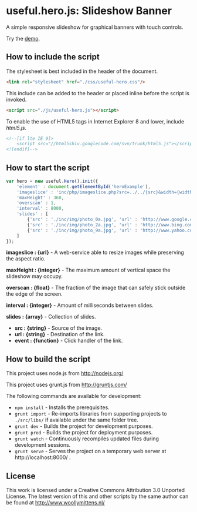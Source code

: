 # useful.hero.js: Slideshow Banner

A simple responsive slideshow for graphical banners with touch controls.

Try the <a href="http://www.woollymittens.nl/useful/default.php?url=useful-hero">demo</a>.

## How to include the script

The stylesheet is best included in the header of the document.

```html
<link rel="stylesheet" href="./css/useful-hero.css"/>
```

This include can be added to the header or placed inline before the script is invoked.

```html
<script src="./js/useful-hero.js"></script>
```

To enable the use of HTML5 tags in Internet Explorer 8 and lower, include *html5.js*.

```html
<!--[if lte IE 9]>
	<script src="//html5shiv.googlecode.com/svn/trunk/html5.js"></script>
<![endif]-->
```

## How to start the script

```javascript
var hero = new useful.Hero().init({
	'element' : document.getElementById('heroExample'),
	'imageslice' : 'inc/php/imageslice.php?src=../../{src}&width={width}',
	'maxHeight' : 360,
	'overscan' : 1,
	'interval' : 8000,
	'slides' : [
		{'src' : './inc/img/photo_0a.jpg', 'url' : 'http://www.google.com/', 'event' : function (evt) { console.log('[hero] slide 1'); evt.preventDefault(); }},
		{'src' : './inc/img/photo_2a.jpg', 'url' : 'http://www.bing.com/', 'event' : function (evt) { console.log('[hero] slide 3'); evt.preventDefault(); }},
		{'src' : './inc/img/photo_9a.jpg', 'url' : 'http://www.yahoo.com/', 'event' : function (evt) { console.log('[hero] slide 5'); evt.preventDefault(); }}
	]
});
```

**imageslice : {url}** - A web-service able to resize images while preserving the aspect ratio.

**maxHeight : {integer}** - The maximum amount of vertical space the slideshow may occupy.

**overscan : {float}** - The fraction of the image that can safely stick outside the edge of the screen.

**interval : {integer}** - Amount of milliseconds between slides.

**slides : {array}** - Collection of slides.
+ **src : {string}** - Source of the image.
+ **url : {string}** - Destination of the link.
+ **event : {function}** - Click handler of the link.

## How to build the script

This project uses node.js from http://nodejs.org/

This project uses grunt.js from http://gruntjs.com/

The following commands are available for development:
+ `npm install` - Installs the prerequisites.
+ `grunt import` - Re-imports libraries from supporting projects to `./src/libs/` if available under the same folder tree.
+ `grunt dev` - Builds the project for development purposes.
+ `grunt prod` - Builds the project for deployment purposes.
+ `grunt watch` - Continuously recompiles updated files during development sessions.
+ `grunt serve` - Serves the project on a temporary web server at http://localhost:8000/ .

## License

This work is licensed under a Creative Commons Attribution 3.0 Unported License. The latest version of this and other scripts by the same author can be found at http://www.woollymittens.nl/
